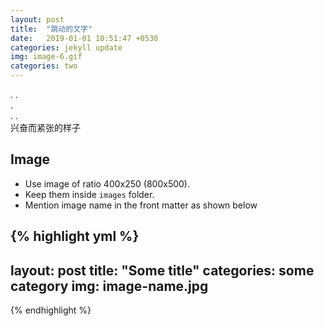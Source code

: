 ```yaml
---
layout: post
title:  "跳动的文字"
date:   2019-01-01 10:51:47 +0530
categories: jekyll update
img: image-6.gif
categories: two
---
```

.
.     
.     
.
.       
兴奋而紧张的样子

## Image

- Use image of ratio 400x250 (800x500). 
- Keep them inside ``images`` folder.
- Mention image name in the front matter as shown below

{% highlight yml %}
---
layout: post
title:  "Some title"
categories: some category
img: image-name.jpg
---
{% endhighlight %}